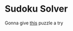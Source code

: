 # Sudoku Solver

Gonna give [this](https://cracking-the-cryptic.web.app/sudoku/36r8R9FNnN) puzzle a try
